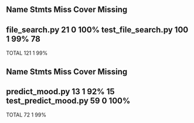 Name                  Stmts   Miss  Cover   Missing
---------------------------------------------------
file_search.py           21      0   100%
test_file_search.py     100      1    99%   78
---------------------------------------------------
TOTAL                   121      1    99%


Name                   Stmts   Miss  Cover   Missing
----------------------------------------------------
predict_mood.py           13      1    92%   15
test_predict_mood.py      59      0   100%
----------------------------------------------------
TOTAL                     72      1    99%